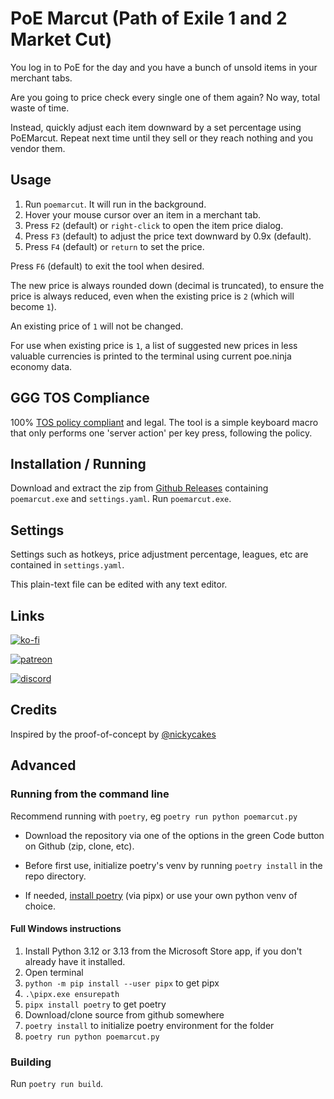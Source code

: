 # PoE Marcut (Path of Exile 1 and 2 Market Cut)
You log in to PoE for the day and you have a bunch of unsold items in your merchant tabs.

Are you going to price check every single one of them again? No way, total waste of time.

Instead, quickly adjust each item downward by a set percentage using PoEMarcut. Repeat next time until they sell or they reach nothing and you vendor them.

## Usage
1. Run `poemarcut`. It will run in the background.
2. Hover your mouse cursor over an item in a merchant tab.
3. Press `F2` (default) or `right-click` to open the item price dialog.
4. Press `F3` (default) to adjust the price text downward by 0.9x (default).
5. Press `F4` (default) or `return` to set the price.
   
Press `F6` (default) to exit the tool when desired.

The new price is always rounded down (decimal is truncated), to ensure the price is always reduced, even when the existing price is `2` (which will become `1`).

An existing price of `1` will not be changed.

For use when existing price is `1`, a list of suggested new prices in less valuable currencies is printed to the terminal using current poe.ninja economy data.

## GGG TOS Compliance
100% [TOS policy compliant](https://www.pathofexile.com/developer/docs#policy) and legal. The tool is a simple keyboard macro that only performs one 'server action' per key press, following the policy.

## Installation / Running

Download and extract the zip from [Github Releases](https://github.com/cdrg/poemarcut/releases/latest) containing `poemarcut.exe` and `settings.yaml`. Run `poemarcut.exe`.

## Settings
Settings such as hotkeys, price adjustment percentage, leagues, etc are contained in `settings.yaml`. 

This plain-text file can be edited with any text editor.

## Links
[![ko-fi](https://ko-fi.com/img/githubbutton_sm.svg)](https://ko-fi.com/I2I7ROZFD)

[![patreon](https://github.com/user-attachments/assets/b7841f4d-5bcc-4642-a04c-2f22e5c48a24)](https://patreon.com/cdrpt)

[![discord](https://cdn.prod.website-files.com/6257adef93867e50d84d30e2/66e3d74e9607e61eeec9c91b_Logo.svg)](https://discord.gg/gRMjT5gVms)

## Credits
Inspired by the proof-of-concept by [@nickycakes](https://github.com/nickycakes/poe2price)

## Advanced

### Running from the command line
Recommend running with `poetry`, eg `poetry run python poemarcut.py`

- Download the repository via one of the options in the green Code button on Github (zip, clone, etc).

- Before first use, initialize poetry's venv by running `poetry install` in the repo directory.

- If needed, [install poetry](https://python-poetry.org/docs/) (via pipx) or use your own python venv of choice.

#### Full Windows instructions
1. Install Python 3.12 or 3.13 from the Microsoft Store app, if you don't already have it installed.
2. Open terminal
3. `python -m pip install --user pipx` to get pipx
4. `.\pipx.exe ensurepath`
5. `pipx install poetry` to get poetry
6. Download/clone source from github somewhere
7. `poetry install` to initialize poetry environment for the folder
8. `poetry run python poemarcut.py`

### Building
Run `poetry run build`.
